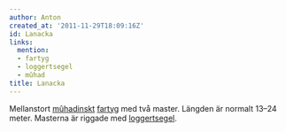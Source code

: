 ```yaml
---
author: Anton
created_at: '2011-11-29T18:09:16Z'
id: Lanacka
links:
  mention:
  - fartyg
  - loggertsegel
  - mûhad
title: Lanacka
---
```


Mellanstort [mûhadinskt][] [fartyg] med två master. Längden är normalt 13–24 meter. Masterna är
riggade med [loggertsegel].

  [mûhadinskt]: mûhad
  [fartyg]: fartyg
  [loggertsegel]: loggertsegel
